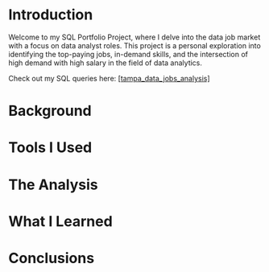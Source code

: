 # Introduction
Welcome to my SQL Portfolio Project, where I delve into the data job market with a focus on data analyst roles. This project is a personal exploration into identifying the top-paying jobs, in-demand skills, and the intersection of high demand with high salary in the field of data analytics.

Check out my SQL queries here: [[tampa_data_jobs_analysis]](https://github.com/peterdvornek/Luke_Barousse_Course/tree/main/tampa_data_jobs_analysis)
# Background
# Tools I Used
# The Analysis
# What I Learned
# Conclusions
